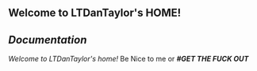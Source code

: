 ## Welcome to LTDanTaylor's HOME!

  ## ***Documentation***

  *Welcome to LTDanTaylor's home!* Be Nice to me or ***#GET THE FUCK OUT***
   
  
